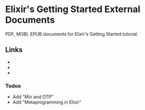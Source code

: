 # Elixir's Getting Started External Documents
PDF, MOBI, EPUB documents for Elixir's Getting Started tutorial.

## Links

* []()
* []()
* []()

### Todos

* Add "Mix and OTP"
* Add "Metaprogramming in Elixir"
